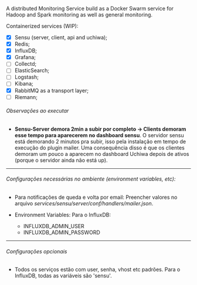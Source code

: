 A distributed Monitoring Service build as a Docker Swarm service for Hadoop and Spark monitoring as well as general monitoring.

Containerized services (WIP):

- [x] Sensu (server, client, api and uchiwa);
- [x] Redis;
- [x] InfluxDB;
- [x] Grafana;
- [ ] Collectd;
- [ ] ElasticSearch;
- [ ] Logstash;
- [ ] Kibana;
- [x] RabbitMQ as a transport layer;
- [ ] Riemann;

###### Observações ao executar

* **Sensu-Server demora 2min a subir por completo -> Clients demoram esse tempo para aparecerem no dashboard sensu**. O servidor sensu está demorando 2 minutos pra subir, isso pela instalação em tempo de execução do plugin mailer. Uma consequência disso é que os clientes demoram um pouco a aparecem no dashboard Uchiwa depois de ativos (porque o servidor ainda não está up).

---

###### Configurações necessárias no ambiente (environment variables, etc):

* Para notificações de queda e volta por email:
    Preencher valores no arquivo _services/sensu/server/conf/handlers/mailer.json_.

* Environment Variables:
  Para o InfluxDB:
  * INFLUXDB_ADMIN_USER
  * INFLUXDB_ADMIN_PASSWORD

---

###### Configurações opcionais

* Todos os serviços estão com user, senha, vhost etc padrões. Para o InfluxDB, todas as variáveis são 'sensu'.
